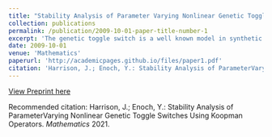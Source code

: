 ```yaml
---
title: "Stability Analysis of Parameter Varying Nonlinear Genetic Toggle Switches Using Koopman Operators"
collection: publications
permalink: /publication/2009-10-01-paper-title-number-1
excerpt: 'The genetic toggle switch is a well known model in synthetic biology that represents the dynamic interactions between two genes that repress each other.  The mathematical models for the genetic toggle switch that currently exist have been useful in describing circuit dynamics in rapidly dividing cells, assuming time-invariant kinetic rates.  There is a growing interest in being able to model and extend synthetic biological function to growth conditions such as stationary phase or during nutrient starvation.  In this paper, we propose a novel class of parameter varying nonlinear models that can be used to describe the dynamics of genetic circuits, including the toggle switch, as they transition from different phases of growth.  We show that there exists unique solutions for this class of systems, as well as for a class of systems that incorporates the microbial phenomena of quorum sensing.  Further, we show that the domain of these systems, which is the positive orthant, is positively invariant.  We also showcase a theoretical control strategy for these systems that would grant asymptotic monostability of a desired fixed point.  We then take the general form of these systems and analyze their stability properties through the framework of time-varying Koopman Operator theory.  A necessary condition for asymptotic stability is also provided as well as a sufficient condition for instability.  A Koopman control strategy for the system is also proposed, as well as an analogous discrete time-varying Koopman framework.'
date: 2009-10-01
venue: 'Mathematics'
paperurl: 'http://academicpages.github.io/files/paper1.pdf'
citation: 'Harrison, J.; Enoch, Y.: Stability Analysis of ParameterVarying Nonlinear Genetic Toggle Switches Using Koopman Operators. Mathematics 2021'
---
```


[View Preprint here](http://academicpages.github.io/files/paper1.pdf)

Recommended citation: Harrison, J.; Enoch, Y.: Stability Analysis of ParameterVarying Nonlinear Genetic Toggle Switches Using Koopman Operators. <i>Mathematics</i> 2021.